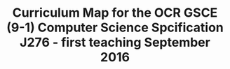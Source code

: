 ---
title: Curriculum Map for the OCR GSCE (9-1) Computer Science Spcification J276 - first teaching September 2016 
class_name: docs
full_width: true
---